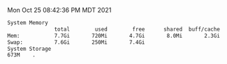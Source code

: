 Mon Oct 25 08:42:36 PM MDT 2021
```bash
System Memory
               total        used        free      shared  buff/cache   available
Mem:           7.7Gi       720Mi       4.7Gi       8.0Mi       2.3Gi       6.6Gi
Swap:          7.6Gi       250Mi       7.4Gi
System Storage
673M	.
```
```bash
